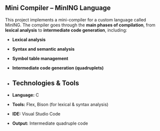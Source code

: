 ## Mini Compiler – MinING Language

This project implements a mini-compiler for a custom language called MinING.
 The compiler goes through the **main phases of compilation**, from **lexical analysis** to **intermediate code generation**, including:

- **Lexical analysis**
- **Syntax and semantic analysis**
- **Symbol table management**
- **Intermediate code generation (quadruplets)**

- ## Technologies & Tools

- **Language:** C  
- **Tools:** Flex, Bison (for lexical & syntax analysis)  
- **IDE:**  Visual Studio Code  
- **Output:** Intermediate quadruple code

